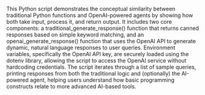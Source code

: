 This Python script demonstrates the conceptual similarity between traditional Python functions and OpenAI-powered agents by showing how both take input, process it, and return output. It includes two core components: a traditional_generate_response() function that returns canned responses based on simple keyword matching, and an openai_generate_response() function that uses the OpenAI API to generate dynamic, natural language responses to user queries. Environment variables, specifically the OpenAI API key, are securely loaded using the dotenv library, allowing the script to access the OpenAI service without hardcoding credentials. The script iterates through a list of sample queries, printing responses from both the traditional logic and (optionally) the AI-powered agent, helping users understand how basic programming constructs relate to more advanced AI-based tools.
